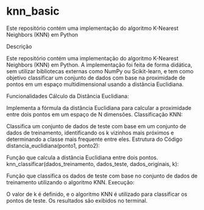 # knn_basic
Este repositório contém uma implementação do algoritmo K-Nearest Neighbors (KNN) em Python

Descrição

Este repositório contém uma implementação do algoritmo K-Nearest Neighbors (KNN) em Python. A implementação foi feita de forma didática, sem utilizar bibliotecas externas como NumPy ou Scikit-learn, e tem como objetivo classificar um conjunto de dados com base na proximidade de pontos em um espaço multidimensional usando a distância Euclidiana.

Funcionalidades
Cálculo da Distância Euclidiana:

Implementa a fórmula da distância Euclidiana para calcular a proximidade entre dois pontos em um espaço de N dimensões.
Classificação KNN:

Classifica um conjunto de dados de teste com base em um conjunto de dados de treinamento, identificando os k vizinhos mais próximos e determinando a classe mais frequente entre eles.
Estrutura do Código
distancia_euclidiana(ponto1, ponto2):

Função que calcula a distância Euclidiana entre dois pontos.
knn_classificar(dados_treinamento, dados_teste, dados_originais, k):

Função que classifica os dados de teste com base no conjunto de dados de treinamento utilizando o algoritmo KNN.
Execução:

O valor de k é definido, e o algoritmo KNN é utilizado para classificar os pontos de teste. Os resultados são exibidos no terminal.
